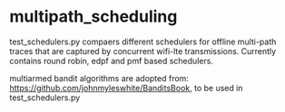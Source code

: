 # multipath_scheduling

test_schedulers.py compaers different schedulers for offline multi-path traces that are captured  by concurrent wifi-lte transmissions. Currently contains round robin, edpf and pmf based schedulers.

multiarmed bandit algorithms are adopted from: https://github.com/johnmyleswhite/BanditsBook, to be used in test_schedulers.py
